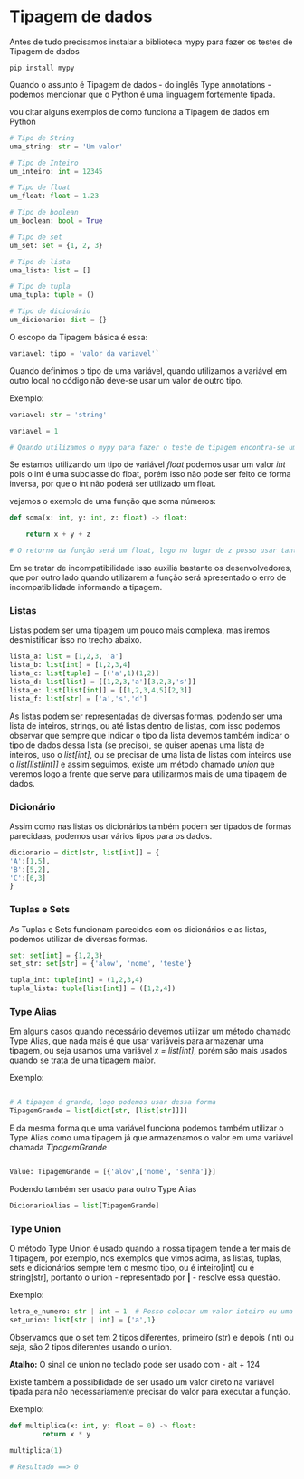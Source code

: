 # Tipagem de dados

Antes de tudo precisamos instalar a biblioteca mypy para fazer os testes de Tipagem de dados

```
pip install mypy
```

Quando o assunto é Tipagem de dados - do inglês Type annotations - podemos mencionar que o Python é uma linguagem fortemente tipada. 

vou citar alguns exemplos de como funciona a Tipagem de dados em Python

```python
# Tipo de String
uma_string: str = 'Um valor'

# Tipo de Inteiro
um_inteiro: int = 12345 

# Tipo de float
um_float: float = 1.23

# Tipo de boolean
um_boolean: bool = True 

# Tipo de set
um_set: set = {1, 2, 3}

# Tipo de lista
uma_lista: list = []

# Tipo de tupla
uma_tupla: tuple = ()

# Tipo de dicionário
um_dicionario: dict = {}
```

O escopo da Tipagem básica é essa:

```python 
variavel: tipo = 'valor da variavel'`
```

Quando definimos o tipo de uma variável, quando utilizamos a variável em outro local no código não deve-se usar um valor de outro tipo.

Exemplo:

```python
variavel: str = 'string'

variavel = 1

# Quando utilizamos o mypy para fazer o teste de tipagem encontra-se um erro de incompatibilidade

```

Se estamos utilizando um tipo de variável *float* podemos usar um valor *int* pois o int é uma subclasse do float, porém isso não pode ser feito de forma inversa, por que o int não poderá ser utilizado um float.

vejamos o exemplo de uma função que soma números:

```python
def soma(x: int, y: int, z: float) -> float:

    return x + y + z

# O retorno da função será um float, logo no lugar de z posso usar tanto um número float como um número inteiro, porém no x e y não posso usar um valor float, será apresentando um problema de incompatibilidade
```

Em se tratar de incompatibilidade isso auxilia bastante os desenvolvedores, que por outro lado quando utilizarem a função será apresentado o erro de incompatibilidade informando a tipagem.

### Listas

Listas podem ser uma tipagem um pouco mais complexa, mas iremos desmistificar isso no trecho abaixo.

```python
lista_a: list = [1,2,3, 'a']
lista_b: list[int] = [1,2,3,4]
lista_c: list[tuple] = [('a',1)(1,2)]
lista_d: list[list] = [[1,2,3,'a'][3,2,3,'s']]
lista_e: list[list[int]] = [[1,2,3,4,5][2,3]]
lista_f: list[str] = ['a','s','d']
```

As listas podem ser representadas de diversas formas, podendo ser uma lista de inteiros, strings, ou até listas dentro de listas, com isso podemos observar que sempre que indicar o tipo da lista devemos também indicar o tipo de dados dessa lista (se preciso), se quiser apenas uma lista de inteiros, uso o *list[int]*, ou se precisar de uma lista de listas com inteiros use o *list[list[int]]* e assim seguimos, existe um método chamado *union* que veremos logo a frente que serve para utilizarmos mais de uma tipagem de dados.


### Dicionário

Assim como nas listas os dicionários também podem ser tipados de formas parecidaas, podemos usar vários tipos para os dados.

```python
dicionario = dict[str, list[int]] = {
'A':[1,5],
'B':[5,2],
'C':[6,3]
}
```

### Tuplas e Sets

As Tuplas e Sets funcionam parecidos com os dicionários e as listas, podemos utilizar de diversas formas.

```python
set: set[int] = {1,2,3}
set_str: set[str] = {'alow', 'nome', 'teste'}
```

```python
tupla_int: tuple[int] = (1,2,3,4)
tupla_lista: tuple[list[int]] = ([1,2,4])
```

### Type Alias

Em alguns casos quando necessário devemos utilizar um método chamado Type Alias, que nada mais é que usar variáveis para armazenar uma tipagem, ou seja usamos uma variável *x = list[int]*,
porém são mais usados quando se trata de uma tipagem maior.

Exemplo:

```python

# A tipagem é grande, logo podemos usar dessa forma
TipagemGrande = list[dict[str, [list[str]]]]  

```

E da mesma forma que uma variável funciona podemos também utilizar o Type Alias como uma tipagem já que armazenamos o valor em uma variável chamada *TipagemGrande*

```python

Value: TipagemGrande = [{'alow',['nome', 'senha']}]

```

Podendo também ser usado para outro Type Alias

```python
DicionarioAlias = list[TipagemGrande]
```

### Type Union

O método Type Union é usado quando a nossa tipagem tende a ter mais de 1 tipagem, por exemplo, nos exemplos que vimos acima, as listas, tuplas, sets e dicionários sempre tem o mesmo tipo, ou é inteiro[int] ou é string[str], portanto o union - representado por **|** - resolve essa questão.

Exemplo:

```python
letra_e_numero: str | int = 1  # Posso colocar um valor inteiro ou uma string
set_union: list[str | int] = {'a',1}

```

Observamos que o set tem 2 tipos diferentes, primeiro (str) e depois (int) ou seja, são 2 tipos diferentes usando o union.

**Atalho:** O sinal de union no teclado pode ser usado com - alt + 124

Existe também a possibilidade de ser usado um valor direto na variável tipada para não necessariamente precisar do valor para executar a função.

Exemplo:

```python
def multiplica(x: int, y: float = 0) -> float:
		return x * y

multiplica(1)

# Resultado ==> 0
```
